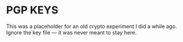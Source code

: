 # PGP KEYS

This was a placeholder for an old crypto experiment I did a while ago.
Ignore the key file — it was never meant to stay here.
